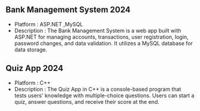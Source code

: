 
## Bank Management System 2024
- Platform : ASP.NET ,MySQL
- Description : 
The Bank Management System is a web app built with ASP.NET for
managing accounts, transactions, user registration, login, password changes, and
data validation. It utilizes a MySQL database for data storage.


## Quiz App 2024
- Platform : C++
- Description :
The Quiz App in C++ is a console-based program that tests
users' knowledge with multiple-choice questions. Users can start a quiz, answer
questions, and receive their score at the end.
